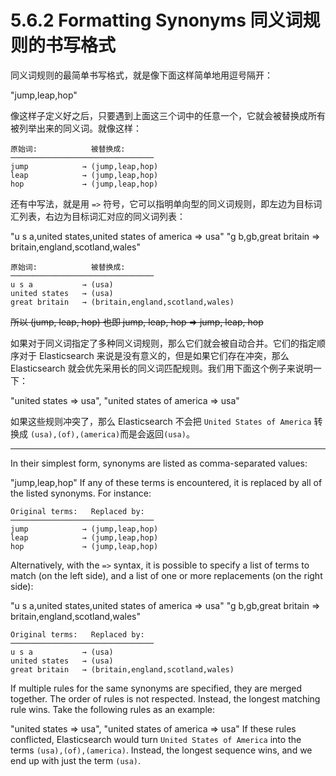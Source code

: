 # 5.6.2 Formatting Synonyms 同义词规则的书写格式

同义词规则的最简单书写格式，就是像下面这样简单地用逗号隔开：

"jump,leap,hop"

像这样子定义好之后，只要遇到上面这三个词中的任意一个，它就会被替换成所有被列举出来的同义词。就像这样：

```
原始词:            被替换成:
────────────────────────────────
jump            → (jump,leap,hop)
leap            → (jump,leap,hop)
hop             → (jump,leap,hop)
```

还有中写法，就是用 `=>` 符号，它可以指明单向型的同义词规则，即左边为目标词汇列表，右边为目标词汇对应的同义词列表：

"u s a,united states,united states of america => usa"
"g b,gb,great britain => britain,england,scotland,wales"

```
原始词:            被替换成:
────────────────────────────────
u s a           → (usa)
united states   → (usa)
great britain   → (britain,england,scotland,wales)
```

~~所以 (jump, leap, hop) 也即 jump, leap, hop => jump, leap, hop~~

如果对于同义词指定了多种同义词规则，那么它们就会被自动合并。它们的指定顺序对于 Elasticsearch 来说是没有意义的，但是如果它们存在冲突，那么 Elasticsearch 就会优先采用长的同义词匹配规则。我们用下面这个例子来说明一下：

"united states            => usa",
"united states of america => usa"

如果这些规则冲突了，那么 Elasticsearch 不会把 `United States of America` 转换成 `(usa),(of),(america)`而是会返回`(usa)`。

***

In their simplest form, synonyms are listed as comma-separated values:

"jump,leap,hop"
If any of these terms is encountered, it is replaced by all of the listed synonyms. For instance:

```
Original terms:   Replaced by:
────────────────────────────────
jump            → (jump,leap,hop)
leap            → (jump,leap,hop)
hop             → (jump,leap,hop)
```

Alternatively, with the `=>` syntax, it is possible to specify a list of terms to match (on the left side), and a list of one or more replacements (on the right side):

"u s a,united states,united states of america => usa"
"g b,gb,great britain => britain,england,scotland,wales"

```
Original terms:   Replaced by:
────────────────────────────────
u s a           → (usa)
united states   → (usa)
great britain   → (britain,england,scotland,wales)
```

If multiple rules for the same synonyms are specified, they are merged together. The order of rules is not respected. Instead, the longest matching rule wins. Take the following rules as an example:

"united states            => usa",
"united states of america => usa"
If these rules conflicted, Elasticsearch would turn `United States of America` into the terms `(usa),(of),(america)`. Instead, the longest sequence wins, and we end up with just the term `(usa)`.
